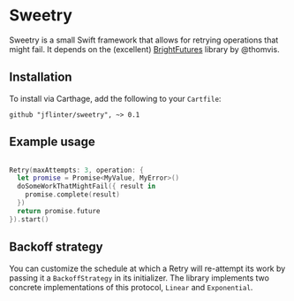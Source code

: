 Sweetry
===

Sweetry is a small Swift framework that allows for retrying operations that might fail. It depends on the (excellent) [BrightFutures](https://github.com/Thomvis/BrightFutures) library by @thomvis.

Installation
---

To install via Carthage, add the following to your `Cartfile`:
```
github "jflinter/sweetry", ~> 0.1
```

Example usage
---

```swift

Retry(maxAttempts: 3, operation: {
  let promise = Promise<MyValue, MyError>()
  doSomeWorkThatMightFail({ result in
    promise.complete(result)
  })
  return promise.future
}).start()

```

Backoff strategy
---

You can customize the schedule at which a Retry will re-attempt its work by passing it a `BackoffStrategy` in its initializer. The library implements two concrete implementations of this protocol, `Linear` and `Exponential`.

